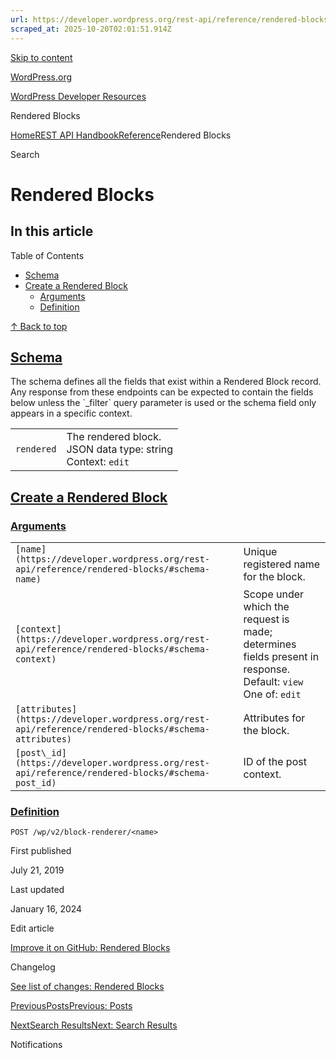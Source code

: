 ```yaml
---
url: https://developer.wordpress.org/rest-api/reference/rendered-blocks
scraped_at: 2025-10-20T02:01:51.914Z
---
```


[Skip to content](https://developer.wordpress.org/rest-api/reference/rendered-blocks/#wp--skip-link--target)

[WordPress.org](https://wordpress.org/)

[WordPress Developer Resources](https://developer.wordpress.org/)

Rendered Blocks


[Home](https://developer.wordpress.org/)[REST API Handbook](https://developer.wordpress.org/rest-api/)[Reference](https://developer.wordpress.org/rest-api/reference/)Rendered Blocks

Search

# Rendered Blocks

## In this article

Table of Contents

- [Schema](https://developer.wordpress.org/rest-api/reference/rendered-blocks/#schema)
- [Create a Rendered Block](https://developer.wordpress.org/rest-api/reference/rendered-blocks/#create-a-rendered-block)
  - [Arguments](https://developer.wordpress.org/rest-api/reference/rendered-blocks/#arguments)
  - [Definition](https://developer.wordpress.org/rest-api/reference/rendered-blocks/#definition)

[↑ Back to top](https://developer.wordpress.org/rest-api/reference/rendered-blocks/#wp--skip-link--target)

## [Schema](https://developer.wordpress.org/rest-api/reference/rendered-blocks/\#schema)

The schema defines all the fields that exist within a Rendered Block record. Any response from these endpoints can be expected to contain the fields below unless the \`\_filter\` query parameter is used or the schema field only appears in a specific context.

|     |     |
| --- | --- |
| `rendered` | The rendered block.<br>JSON data type: string <br>Context: `edit` |

## [Create a Rendered Block](https://developer.wordpress.org/rest-api/reference/rendered-blocks/\#create-a-rendered-block)

### [Arguments](https://developer.wordpress.org/rest-api/reference/rendered-blocks/\#arguments)

|     |     |
| --- | --- |
| `[name](https://developer.wordpress.org/rest-api/reference/rendered-blocks/#schema-name)` | Unique registered name for the block. |
| `[context](https://developer.wordpress.org/rest-api/reference/rendered-blocks/#schema-context)` | Scope under which the request is made; determines fields present in response.<br>Default: `view`<br>One of: `edit` |
| `[attributes](https://developer.wordpress.org/rest-api/reference/rendered-blocks/#schema-attributes)` | Attributes for the block. |
| `[post\_id](https://developer.wordpress.org/rest-api/reference/rendered-blocks/#schema-post_id)` | ID of the post context. |

### [Definition](https://developer.wordpress.org/rest-api/reference/rendered-blocks/\#definition)

`POST /wp/v2/block-renderer/<name>`

First published

July 21, 2019

Last updated

January 16, 2024

Edit article

[Improve it on GitHub: Rendered Blocks](https://github.com/WP-API/docs/edit/master/reference/rendered-blocks.md)

Changelog

[See list of changes: Rendered Blocks](https://github.com/WP-API/docs/commits/master/reference/rendered-blocks.md)

[PreviousPostsPrevious: Posts](https://developer.wordpress.org/rest-api/reference/posts/)

[NextSearch ResultsNext: Search Results](https://developer.wordpress.org/rest-api/reference/search-results/)

Notifications